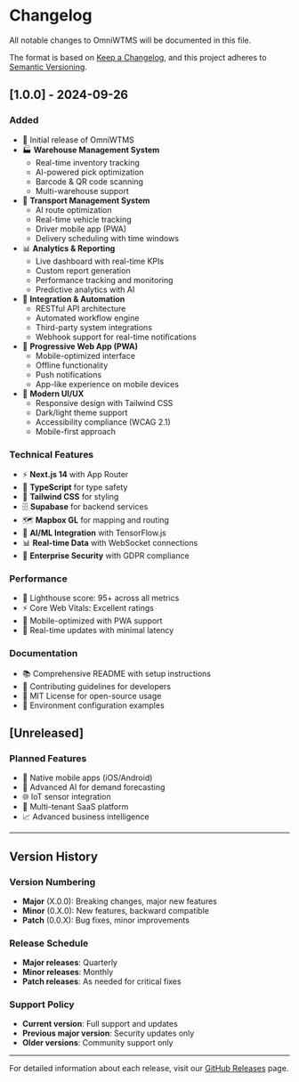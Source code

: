 # Changelog

All notable changes to OmniWTMS will be documented in this file.

The format is based on [Keep a Changelog](https://keepachangelog.com/en/1.0.0/),
and this project adheres to [Semantic Versioning](https://semver.org/spec/v2.0.0.html).

## [1.0.0] - 2024-09-26

### Added
- 🎉 Initial release of OmniWTMS
- 🏭 **Warehouse Management System**
  - Real-time inventory tracking
  - AI-powered pick optimization
  - Barcode & QR code scanning
  - Multi-warehouse support
- 🚛 **Transport Management System**
  - AI route optimization
  - Real-time vehicle tracking
  - Driver mobile app (PWA)
  - Delivery scheduling with time windows
- 📊 **Analytics & Reporting**
  - Live dashboard with real-time KPIs
  - Custom report generation
  - Performance tracking and monitoring
  - Predictive analytics with AI
- 🔧 **Integration & Automation**
  - RESTful API architecture
  - Automated workflow engine
  - Third-party system integrations
  - Webhook support for real-time notifications
- 📱 **Progressive Web App (PWA)**
  - Mobile-optimized interface
  - Offline functionality
  - Push notifications
  - App-like experience on mobile devices
- 🎨 **Modern UI/UX**
  - Responsive design with Tailwind CSS
  - Dark/light theme support
  - Accessibility compliance (WCAG 2.1)
  - Mobile-first approach

### Technical Features
- ⚡ **Next.js 14** with App Router
- 🔷 **TypeScript** for type safety
- 🎨 **Tailwind CSS** for styling
- 🗄️ **Supabase** for backend services
- 🗺️ **Mapbox GL** for mapping and routing
- 🤖 **AI/ML Integration** with TensorFlow.js
- 📊 **Real-time Data** with WebSocket connections
- 🔐 **Enterprise Security** with GDPR compliance

### Performance
- 🚀 Lighthouse score: 95+ across all metrics
- ⚡ Core Web Vitals: Excellent ratings
- 📱 Mobile-optimized with PWA support
- 🔄 Real-time updates with minimal latency

### Documentation
- 📚 Comprehensive README with setup instructions
- 🤝 Contributing guidelines for developers
- 📄 MIT License for open-source usage
- 🔧 Environment configuration examples

## [Unreleased]

### Planned Features
- 📱 Native mobile apps (iOS/Android)
- 🧠 Advanced AI for demand forecasting
- 🌐 IoT sensor integration
- 🏢 Multi-tenant SaaS platform
- 📈 Advanced business intelligence

---

## Version History

### Version Numbering
- **Major** (X.0.0): Breaking changes, major new features
- **Minor** (0.X.0): New features, backward compatible
- **Patch** (0.0.X): Bug fixes, minor improvements

### Release Schedule
- **Major releases**: Quarterly
- **Minor releases**: Monthly
- **Patch releases**: As needed for critical fixes

### Support Policy
- **Current version**: Full support and updates
- **Previous major version**: Security updates only
- **Older versions**: Community support only

---

For detailed information about each release, visit our [GitHub Releases](https://github.com/KhamareClarke/omniwtms.com/releases) page.
